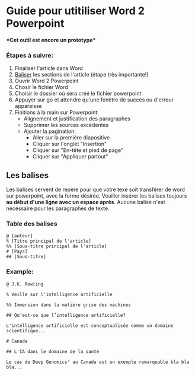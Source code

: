 # Guide pour utitiliser Word 2 Powerpoint

**\*Cet outil est encore un prototype\***

### Étapes à suivre:

1. Finaliser l'article dans Word
2. [Baliser](#les-balises) les sections de l'article (étape très importante!)
3. Ouvrir Word 2 Powerpoint
4. Chosir le fichier Word
5. Choisir le dossier où sera créé le fichier powerpoint 
6. Appuyer sur go et attendre qu'une fenêtre de succès ou d'erreur apparaisse
7. Finitions à la main sur Powerpoint:
    - Alignement et justification des paragraphes
    - Supprimer les sources excédentes
    - Ajouter la pagination:
        - Aller sur la première diapositive
        - Cliquer sur l'onglet "Insertion"
        - Cliquer sur "En-tête et pied de page"
        - Cliquer sur "Appliquer partout"

## Les balises
Les balises servent de repère pour que votre texe soit transférer de word sur powerpoint, avec la forme désirée. Veuiller insérer les balises toujours **au début d'une ligne avec un espace après**. Aucune balise n'est nécéssaire pour les paragraphes de texte.

### Table des balises
```text
@ [auteur]
% [Titre principal de l'article]
%% [Sous-titre principal de l'article]
# [Pays]
## [Sous-titre]
```
### Example:
```text
@ J.K. Rowling

% Veille sur l'intelligence artificielle

%% Immersion dans la matière grise des machines

## Qu’est-ce que l’intelligence artificielle?

L'intelligence artificielle est conceptualisée comme un domaine scientifique...

# Canada

## L'IA dans le domaine de la santé

Le cas de Deep Genomics⁷ au Canada est un exemple remarquable bla bla bla...
